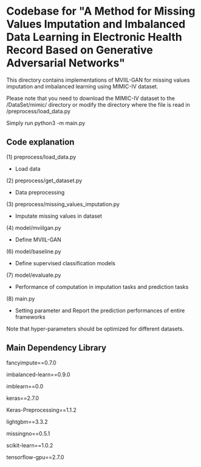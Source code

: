# Codebase for "A Method for Missing Values Imputation and Imbalanced Data Learning in Electronic Health Record Based on Generative Adversarial Networks"

This directory contains implementations of MVIIL-GAN for missing values imputation and imbalanced learning using MIMIC-IV dataset.

Please note that you need to download the MIMIC-IV dataset to the /DataSet/mimic/ directory or modify the directory where the file is read in /preprocess/load_data.py

Simply run python3 -m main.py


## Code explanation

(1) preprocess/load_data.py

- Load data

(2) preprocess/get_dataset.py

- Data preprocessing

(3) preprocess/missing_values_imputation.py

- Imputate missing values in dataset

(4) model/mviilgan.py

- Define MVIIL-GAN

(6) model/baseline.py

- Define supervised classification models

(7) model/evaluate.py

- Performance of computation in imputation tasks and prediction tasks

(8) main.py

- Setting parameter and Report the prediction performances of entire frameworks

Note that hyper-parameters should be optimized for different datasets.


## Main Dependency Library

fancyimpute==0.7.0

imbalanced-learn==0.9.0

imblearn==0.0

keras==2.7.0

Keras-Preprocessing==1.1.2

lightgbm==3.3.2

missingno==0.5.1

scikit-learn==1.0.2

tensorflow-gpu==2.7.0

